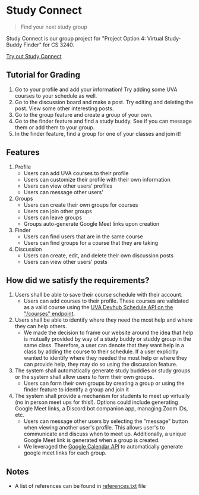 # Study Connect

> Find your next study group

Study Connect is our group project for "Project Option 4: Virtual Study-Buddy Finder" for CS 3240. 

[Try out Study Connect](https://study-buddy-finder.herokuapp.com/)

## Tutorial for Grading
1. Go to your profile and add your information! Try adding some UVA courses to your schedule as well.
2. Go to the discussion board and make a post. Try editing and deleting the post. View some other interesting posts.
3. Go to the group feature and create a group of your own.
4. Go to the finder feature and find a study buddy. See if you can message them or add them to your group.
5. In the finder feature, find a group for one of your classes and join it! 


## Features
1. Profile
    - Users can add UVA courses to their profile
    - Users can customize their profile with their own information
    - Users can view other users' profiles
    - Users can message other users'
2. Groups
    - Users can create their own groups for courses
    - Users can join other groups
    - Users can leave groups
    - Groups auto-generate Google Meet links upon creation
3. Finder
    - Users can find users that are in the same course
    - Users can find groups for a course that they are taking
4. Discussion
    - Users can create, edit, and delete their own discussion posts
    - Users can view other users' posts

## How did we satisfy the requirements?
1. Users shall be able to save their course schedule with their account.
    - Users can add courses to their profile. These courses are validated as a valid course using the [UVA Devhub Schedule API on the "/courses" endpoint](https://devhub.virginia.edu/API).
2. Users shall be able to identify where they need the most help and where they can help others.
    - We made the decision to frame our website around the idea that help is mutually provided by way of a study buddy or studdy group in the same class. Therefore, a user can denote that they want help in a class by adding the course to their schedule. If a user explicitly wanted to identify where they needed the most help or where they can provide help, they may do so using the discussion feature.
3. The system shall automatically generate study buddies or study groups or the system shall allow users to form their own groups.
    - Users can form their own groups by creating a group or using the finder feature to identify a group and join it
4. The system shall provide a mechanism for students to meet up virtually (no in person meet ups for this!). Options could include generating Google Meet links, a Discord bot companion app, managing Zoom IDs, etc.
    - Users can message other users by selecting the "message" button when viewing another user's profile. This allows user's to communicate and discuss when to meet up. Additionally, a unique Google Meet link is generated when a group is created.
    - We leveraged the [Google Calendar API](https://developers.google.com/calendar/v3/reference/events) to automatically generate google meet links for each group.

## Notes
- A list of references can be found in [references.txt](references.txt) file